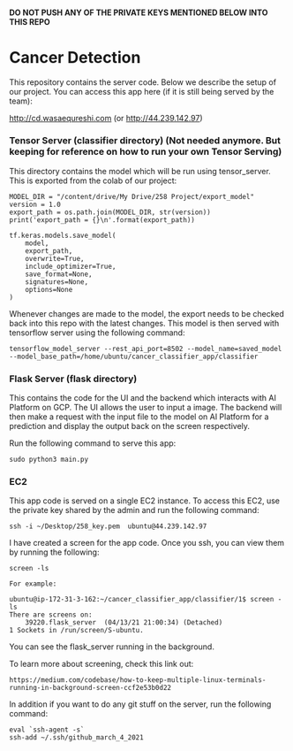 #### DO NOT PUSH ANY OF THE PRIVATE KEYS MENTIONED BELOW INTO THIS REPO
# Cancer Detection
This repository contains the server code. Below we describe the setup of our project. You can access this app here (if it is still being served by the team):

http://cd.wasaequreshi.com (or http://44.239.142.97)

### Tensor Server (classifier directory) (Not needed anymore. But keeping for reference on how to run your own Tensor Serving)
This directory contains the model which will be run using tensor_server. This is exported from the colab of our project:
```
MODEL_DIR = "/content/drive/My Drive/258 Project/export_model"
version = 1.0
export_path = os.path.join(MODEL_DIR, str(version))
print('export_path = {}\n'.format(export_path))

tf.keras.models.save_model(
    model,
    export_path,
    overwrite=True,
    include_optimizer=True,
    save_format=None,
    signatures=None,
    options=None
)
```
Whenever changes are made to the model, the export needs to be checked back into this repo with the latest changes. This model is then served with tensorflow server using the following command:

```
tensorflow_model_server --rest_api_port=8502 --model_name=saved_model --model_base_path=/home/ubuntu/cancer_classifier_app/classifier
```
### Flask Server (flask directory)
This contains the code for the UI and the backend which interacts with AI Platform on GCP. The UI allows the user to input a image. The backend will then make a request with the input file to the model on AI Platform for a prediction and display the output back on the screen respectively.

Run the following command to serve this app:

```
sudo python3 main.py
```

### EC2
This app code is served on a single EC2 instance. To access this EC2, use the private key shared by the admin and run the following command:

```
ssh -i ~/Desktop/258_key.pem  ubuntu@44.239.142.97
```

I have created a screen for the app code. Once you ssh, you can view them by running the following:

```
screen -ls

For example:

ubuntu@ip-172-31-3-162:~/cancer_classifier_app/classifier/1$ screen -ls
There are screens on:
	39220.flask_server	(04/13/21 21:00:34)	(Detached)
1 Sockets in /run/screen/S-ubuntu.
```

You can see the flask_server running in the background.

To learn more about screening, check this link out: 

```
https://medium.com/codebase/how-to-keep-multiple-linux-terminals-running-in-background-screen-ccf2e53b0d22
```

In addition if you want to do any git stuff on the server, run the following command:

```
eval `ssh-agent -s`
ssh-add ~/.ssh/github_march_4_2021
```
